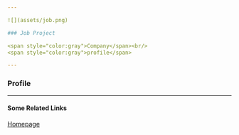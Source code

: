 ```yaml
---

![](assets/job.png)

### Job Project

<span style="color:gray">Company</span><br/>
<span style="color:gray">profile</span>

---
```


### Profile

---

#### Some Related Links

[Homepage](https://job.com)
